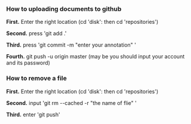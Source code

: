 ### How to uploading documents to github



**First.** Enter the right location (cd 'disk':  then cd 'repositories')

**Second.** press 'git add .'

**Third.** press 'git commit -m "enter your annotation" '

**Fourth.** git push -u origin master (may be you should input your account and its password)



### How to remove a file

**First.** Enter the right location (cd 'disk':  then cd 'repositories')

**Second.** input 'git rm --cached -r "the name of flie" ' 

**Third.** enter 'git push'


